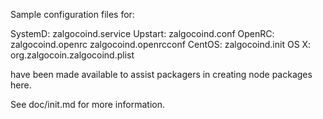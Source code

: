 Sample configuration files for:

SystemD: zalgocoind.service
Upstart: zalgocoind.conf
OpenRC:  zalgocoind.openrc
         zalgocoind.openrcconf
CentOS:  zalgocoind.init
OS X:    org.zalgocoin.zalgocoind.plist

have been made available to assist packagers in creating node packages here.

See doc/init.md for more information.
